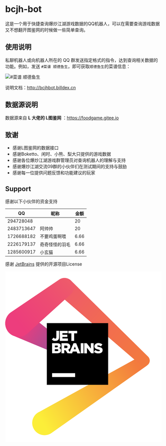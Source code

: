 # bcjh-bot

这是一个用于快捷查询爆炒江湖游戏数据的QQ机器人，可以在需要查询游戏数据又不想翻开图鉴网的时候做一些简单查询。

## 使用说明

私聊机器人或向机器人所在的 QQ 群发送指定格式的指令，达到查询相关数据的功能。例如，发送 `#菜谱 顺德鱼生`，即可获取`顺德鱼生`的菜谱信息：

![#菜谱 顺德鱼生](doc/media/菜谱顺德鱼生.jpg ':size=450')

说明文档：http://bcjhbot.billdex.cn

## 数据源说明

数据源来自 **L 大佬的 L图鉴网** ：https://foodgame.gitee.io

## 致谢

- 感谢L图鉴网的数据接口
- 感谢Boketto、闲时、小熊、梨大只提供的游戏数据
- 感谢各位爆炒江湖游戏群管理员对查询机器人的理解与支持
- 感谢爆炒江湖交流09群的小伙伴们在测试期间的支持与鼓励
- 感谢每一位提供问题反馈和功能建议的玩家

## Support
感谢以下小伙伴的资金支持

|QQ|昵称|金额|
|---|---|---|
|294728048| |20|
|2483713647|阿帅帅|20|
|1726688182|不要鸡蛋啊喂|6.66|
|2226179137|奇奇怪怪的羽毛|6.66|
|1285600917|小玄猫|6.66|

感谢 [JetBrains](https://jb.gg/OpenSource.) 提供的开源项目License

![JetBrains](doc/media/jetbrains.png ':size=200')